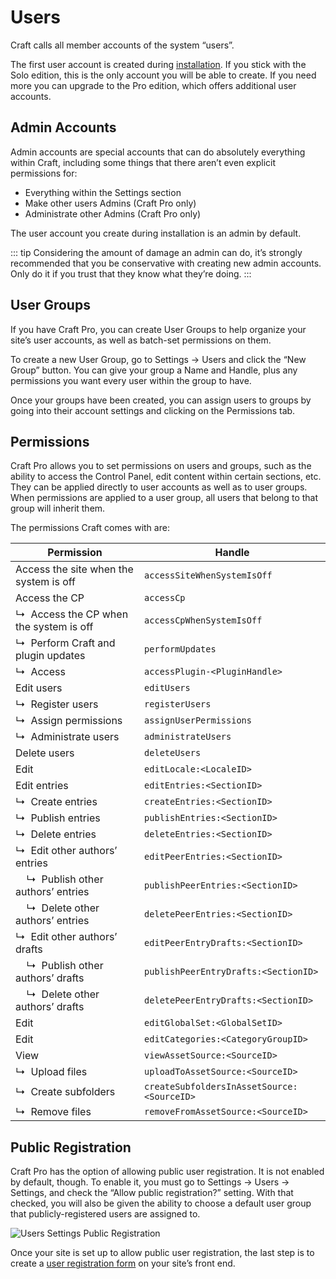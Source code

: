 # Users

Craft calls all member accounts of the system “users”.

The first user account is created during [installation](installing.md). If you stick with the Solo edition, this is the only account you will be able to create. If you need more you can upgrade to the Pro edition, which offers additional user accounts.

## Admin Accounts

Admin accounts are special accounts that can do absolutely everything within Craft, including some things that there aren’t even explicit permissions for:

* Everything within the Settings section
* Make other users Admins (Craft Pro only)
* Administrate other Admins (Craft Pro only)

The user account you create during installation is an admin by default.

::: tip
Considering the amount of damage an admin can do, it’s strongly recommended that you be conservative with creating new admin accounts. Only do it if you trust that they know what they’re doing.
:::

## User Groups

If you have Craft Pro, you can create User Groups to help organize your site’s user accounts, as well as batch-set permissions on them.

To create a new User Group, go to Settings → Users and click the “New Group” button. You can give your group a Name and Handle, plus any permissions you want every user within the group to have.

Once your groups have been created, you can assign users to groups by going into their account settings and clicking on the Permissions tab.

## Permissions

Craft Pro allows you to set permissions on users and groups, such as the ability to access the Control Panel, edit content within certain sections, etc. They can be applied directly to user accounts as well as to user groups. When permissions are applied to a user group, all users that belong to that group will inherit them.

The permissions Craft comes with are:

Permission | Handle
-|-
Access the site when the system is off | `accessSiteWhenSystemIsOff`
Access the CP | `accessCp`
↳&nbsp; Access the CP when the system is off | `accessCpWhenSystemIsOff`
↳&nbsp; Perform Craft and plugin updates | `performUpdates`
↳&nbsp; Access _<Plugin Name>_ | `accessPlugin-<PluginHandle>`
Edit users | `editUsers`
↳&nbsp; Register users | `registerUsers`
↳&nbsp; Assign permissions | `assignUserPermissions`
↳&nbsp; Administrate users | `administrateUsers`
Delete users | `deleteUsers`
Edit _<Locale Name>_ | `editLocale:<LocaleID>`
Edit entries | `editEntries:<SectionID>`
↳&nbsp; Create entries | `createEntries:<SectionID>`
↳&nbsp; Publish entries | `publishEntries:<SectionID>`
↳&nbsp; Delete entries | `deleteEntries:<SectionID>`
↳&nbsp; Edit other authors’ entries | `editPeerEntries:<SectionID>`
&nbsp;&nbsp;&nbsp; ↳&nbsp; Publish other authors’ entries | `publishPeerEntries:<SectionID>`
&nbsp;&nbsp;&nbsp; ↳&nbsp; Delete other authors’ entries | `deletePeerEntries:<SectionID>`
↳&nbsp; Edit other authors’ drafts | `editPeerEntryDrafts:<SectionID>`
&nbsp;&nbsp;&nbsp; ↳&nbsp; Publish other authors’ drafts | `publishPeerEntryDrafts:<SectionID>`
&nbsp;&nbsp;&nbsp; ↳&nbsp; Delete other authors’ drafts | `deletePeerEntryDrafts:<SectionID>`
Edit _<Global Set Name>_ | `editGlobalSet:<GlobalSetID>`
Edit _<Category Group Name>_ | `editCategories:<CategoryGroupID>`
View _<Asset Source Name>_ | `viewAssetSource:<SourceID>`
↳&nbsp; Upload files | `uploadToAssetSource:<SourceID>`
↳&nbsp; Create subfolders | `createSubfoldersInAssetSource:<SourceID>`
↳&nbsp; Remove files | `removeFromAssetSource:<SourceID>`

## Public Registration

Craft Pro has the option of allowing public user registration. It is not enabled by default, though. To enable it, you must go to Settings → Users → Settings, and check the “Allow public registration?” setting. With that checked, you will also be given the ability to choose a default user group that publicly-registered users are assigned to.

![Users Settings Public Registration](./images/users-settings-publicregistration.jpg)

Once your site is set up to allow public user registration, the last step is to create a [user registration form](templating/user-registration-form.md) on your site’s front end.
